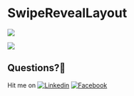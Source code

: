 # SwipeRevealLayout

![](https://user-images.githubusercontent.com/7110339/48538184-cfa91980-e8c4-11e8-81dc-b1a1c1530836.jpg)

![](https://user-images.githubusercontent.com/7110339/48538238-01ba7b80-e8c5-11e8-8200-4c5ba9dc269a.jpg)


## Questions?🤔
Hit me on [![Linkedin](https://img.shields.io/badge/Linkedin-Emre%20Karataş-blue.svg)](https://www.linkedin.com/in/emre-karata%C5%9F-062b26a9/)  [![Facebook](https://img.shields.io/badge/Facebook-Emre%20Karataş-blue.svg)](https://www.facebook.com/emre.karatas.311)


